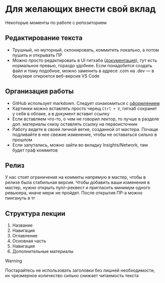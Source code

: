 # Для желающих внести свой вклад
Некоторые моменты по работе с репозиторием

## Редактирование текста
- Трушный, но муторный, склонировать, коммитить локально, а потом пушить и открывать ПР
- Можно просто редактировать в UI гитхаба ([документация](https://docs.github.com/en/get-started/writing-on-github/getting-started-with-writing-and-formatting-on-github/quickstart-for-writing-on-github)), тут есть нормальное превью, гораздо удобнее. Если понадобится создать файл и тому подобное, можно заменить в адресе .com на .dev — в браузере откроется веб-версия VS Code

## Организация работы
- GitHub использует markdown. Следует ознакомиться с [оформлением](https://docs.github.com/en/get-started/writing-on-github/getting-started-with-writing-and-formatting-on-github/basic-writing-and-formatting-syntax)
- Картинки можно вставлять просто черещ `Ctrl + V`, гитхаб сохранит у себя в облаке, а в документ вставит ссылку
- Если вставляем что-то, о чем не говорил лектор, то лучше в разделе доп. материалы снизу оставлять ссылку на первоисточник
- Работу ведете в своей личной ветке, созданной от мастера. Почаще подливайте в нее свежие изменение, чтобы не оставаться сильно в прошлом
- Если запутались, можно зайти во вкладку Insights/Network, там будет граф коммитов

## Релиз
У нас стоят ограничения на коммиты напрямую в мастер, чтобы в релизе была стабильная версия. Чтобы добавить ваши изменения в мастер, нужно открыть пулл-реквест и пригласить минимум одного ревьюера, иначе мерж не пройдет. После открытия ПР-а можно пингануть в тг

## Структура лекции

1. Название
2. Навигация 
3. Оглавление
4. Основная часть
5. Навигация
6. Дополнительные материалы

>[!warning]
> Постарайтесь не использовать заголовки без лишней необходимости, их чрезмерное количество сильно снижает читаемость текста
